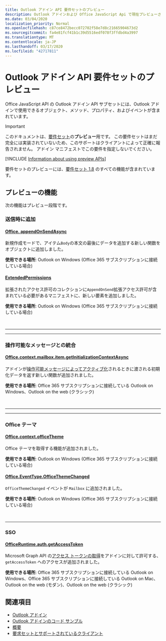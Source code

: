 ```yaml
---
title: Outlook アドイン API 要件セットのプレビュー
description: Outlook アドインおよび Office JavaScript Api で現在プレビューされている機能と Api。
ms.date: 03/04/2020
localization_priority: Normal
ms.openlocfilehash: c87ce8472becc072702f58e7d8c21665904673d2
ms.sourcegitcommit: fa4e81fcf41b1c39d5516edf078f3ffdbd4a3997
ms.translationtype: MT
ms.contentlocale: ja-JP
ms.lasthandoff: 03/17/2020
ms.locfileid: "42717811"
---
```

# <a name="outlook-add-in-api-preview-requirement-set"></a>Outlook アドイン API 要件セットのプレビュー

Office JavaScript API の Outlook アドイン API サブセットには、Outlook アドインで使用できるオブジェクト、メソッド、プロパティ、およびイベントが含まれています。

> [!IMPORTANT]
> このドキュメントは、[要件セット](../../requirement-sets/outlook-api-requirement-sets.md)の**プレビュー**用です。 この要件セットはまだ完全には実装されていないため、このサポートはクライアントによって正確に報告されません。 アドイン マニフェストでこの要件を指定しないでください。

[!INCLUDE [Information about using preview APIs](../../../includes/using-preview-apis-host.md)]

要件セットのプレビューには、[要件セット 1.8](../requirement-set-1.8/outlook-requirement-set-1.8.md) のすべての機能が含まれています。

## <a name="features-in-preview"></a>プレビューの機能

次の機能はプレビュー段階です。

### <a name="append-on-send"></a>送信時に追加

#### <a name="officebodyappendonsendasync"></a>[Office. appendOnSendAsync](/javascript/api/outlook/office.body?view=outlook-js-preview#appendonsendasync-data--options--callback-)

新規作成モードで、アイテム`Body`の本文の最後にデータを追加する新しい関数をオブジェクトに追加しました。

**使用できる場所**: Outlook on Windows (Office 365 サブスクリプションに接続している場合)

#### <a name="extendedpermissions"></a>[ExtendedPermissions](../../manifest/extendedpermissions.md)

拡張されたアクセス許可のコレクションに`AppendOnSend`拡張アクセス許可が含まれている必要があるマニフェストに、新しい要素を追加しました。

**使用できる場所**: Outlook on Windows (Office 365 サブスクリプションに接続している場合)

<br>

---

---

### <a name="integration-with-actionable-messages"></a>操作可能なメッセージとの統合

#### <a name="officecontextmailboxitemgetinitializationcontextasync"></a>[Office.context.mailbox.item.getInitializationContextAsync](office.context.mailbox.item.md#methods)

アドインが[操作可能メッセージによってアクティブ化](/outlook/actionable-messages/invoke-add-in-from-actionable-message)されるときに渡される初期化データを返す新しい関数が追加されました。

**使用できる場所**: Office 365 サブスクリプションに接続している Outlook on Windows、Outlook on the web (クラシック)

<br>

---

---

### <a name="office-theme"></a>Office テーマ

#### <a name="officecontextofficetheme"></a>[Office.context.officeTheme](/javascript/api/office/office.context#officetheme)

Office テーマを取得する機能が追加されました。

**使用できる場所**: Outlook on Windows (Office 365 サブスクリプションに接続している場合)

#### <a name="officeeventtypeofficethemechanged"></a>[Office.EventType.OfficeThemeChanged](/javascript/api/office/office.eventtype)

`OfficeThemeChanged` イベントが `Mailbox` に追加されました。

**使用できる場所**: Outlook on Windows (Office 365 サブスクリプションに接続している場合)

<br>

---

### <a name="sso"></a>SSO

#### <a name="officeruntimeauthgetaccesstoken"></a>[OfficeRuntime.auth.getAccessToken](../../../develop/sso-in-office-add-ins.md#sso-api-reference)

Microsoft Graph API の[アクセス トークンの取得](../../../outlook/authenticate-a-user-with-an-sso-token.md)をアドインに対して許可する、`getAccessToken` へのアクセスが追加されました。

**使用できる場所**: Office 365 サブスクリプションに接続している Outlook on Windows、Office 365 サブスクリプションに接続している Outlook on Mac、Outlook on the web (モダン)、Outlook on the web (クラシック)

## <a name="see-also"></a>関連項目

- [Outlook アドイン](../../../outlook/outlook-add-ins-overview.md)
- [Outlook アドインのコード サンプル](https://developer.microsoft.com/outlook/gallery/?filterBy=Outlook,Samples,Add-ins)
- [概要](../../../quickstarts/outlook-quickstart.md)
- [要求セットとサポートされているクライアント](../../requirement-sets/outlook-api-requirement-sets.md)

